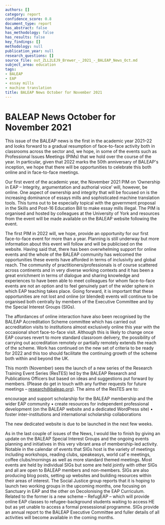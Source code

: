 ```yaml
---
authors: []
category: report
confidence_score: 0.8
document_type: report
has_abstract: false
has_methodology: false
has_results: false
key_findings: []
methodology: null
publication_year: null
research_questions: []
source_file: out_ZLL2LEJ9_Brewer_-_2021_-_BALEAP_News_Oct.md
subject_area: education
tags:
- BALEAP
- EAP
- essay mills
- machine translation
title: BALEAP News October for November 2021
---
```


# BALEAP News October for November 2021

This issue of the BALEAP news is the first in the academic year 2021–22 and looks forward to a gradual resumption of face-to-face activity both in classrooms across the sector and, we hope, in some of the events such as Professional Issues Meetings (PIMs) that we hold over the course of the year. In particular, given that 2022 marks the 50th anniversary of BALEAP's inception, we hope that there will be opportunities to celebrate this both online and in face-to-face meetings.

Our first event of the academic year, the November 2021 PIM on ‘Ownership in EAP – Integrity, argumentation and authorial voice’ will, however, be online. One aspect of ownership and integrity that will be focused on is the increasing dominance of essays mills and sophisticated machine translation tools. This turns out to be especially topical with the government proposal in the Skills and Post-16 Education Bill to make essay mills illegal. The PIM is organised and hosted by colleagues at the University of York and resources from the event will be made available on the BALEAP website following the event.

The first PIM in 2022 will, we hope, provide an opportunity for our first face-to-face event for more than a year. Planning is still underway but more information about this event will follow and will be publicised on the website. Having said that, there has been overwhelming support for online events and the whole of the BALEAP community has welcomed the opportunities these events have afforded in terms of inclusivity and global reach. The community of practitioners/professionals is of course scattered across continents and in very diverse working contexts and it has been a great enrichment in terms of dialogue and sharing knowledge and experiences to have been able to meet colleagues for whom face-to-face events are not an option and to feel genuinely part of the wider sphere in which EAP teaching takes place. Going forward, it is important that these opportunities are not lost and online (or blended) events will continue to be organised both centrally by members of the Executive Committee and by the Special Interest Groups (SIGs).

The affordances of online interaction have also been recognised by the BALEAP Accreditation Scheme committee which has carried out accreditation visits to institutions almost exclusively online this year with the occasional short face-to-face visit. Although this is likely to change once EAP courses revert to more standard classroom delivery, the possibility of carrying out accreditation remotely or partially remotely extends the reach of the scheme. Work has continued on the new set of criteria to be ready for 2022 and this too should facilitate the continuing growth of the scheme both within and beyond the UK.

This month (November) sees the launch of a new series of the Research Training Event Series (ResTES) led by the BALEAP Research and Publications Officers but based on ideas and suggestions put forward by members. (Please do get in touch with any further requests for future meetings – research@baleap.org). The aims of the ResTES are to:

encourage and support scholarship for the BALEAP membership and the wider EAP community • create resources for independent professional development (on the BALEAP website and a dedicated WordPress site) • foster inter-institutions and international scholarship collaborations

The new dedicated website is due to be launched in the next few weeks.

As in the last couple of issues of the News, I would like to finish by giving an update on the BALEAP Special Interest Groups and the ongoing events planning and initiatives in this very vibrant area of membership-led activity. Notable in the calendar of events that SIGs host is the variety of meetings including workshops, reading clubs, speakeasys, world caf´e meetings, coffee clubs/mornings as well as more standard themed meetings. Most events are held by individual SIGs but some are held jointly with other SIGs and all are open to BALEAP members and non-members. SIGs are also producing blog posts, setting up websites and building resources within their areas of interest. The Social Justice group reports that it is hoping to launch two working groups in the upcoming months, one focusing on Sanctuary in EAP and the other on Decolonising the EAP Curriculum. Related to the former is a new scheme – RefugEAP – which will provide online EAP classes to refugee-background students waiting to access HE but as yet unable to access a formal presessional programme. SIGs provide an annual report to the BALEAP Executive Committee and fuller details of all activities will become available in the coming months.